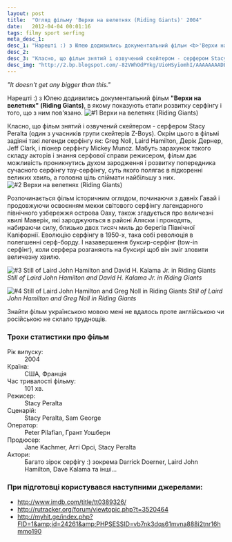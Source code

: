 ```yaml
---
layout: post
title:  "Огляд фільму 'Верхи на велетнях (Riding Giants)' 2004"
date:   2012-04-04 00:01:16
tags: filmy sport serfing
meta_desc_1:
desc_1: "Нарешті :) з Юлею додивились документальний фільм <b>'Верхи на велетнях' (Riding Giants)</b>, в якому йдеться про розвиток серфінгу і те що з ним пов'язано."
desc_2:
desc_3: "Класно, що фільм знятий і озвучений скейтером - серфером Stacy Peralta (один з учасників групи скейтерів Z-Boys). Окрім цього в фільмі задіяні такі легенди серфінгу як: Greg Noll, Laird Hamilton, Дерік Дернер, Jeff Clark, і піонер серфінгу Mickey Munoz. Мабуть зарахунок такого складу акторів і знання серфової справи режисером, фільм дає можливість проникнутись духом зародження і розвитку попередника сучасного серфінгу тау-серфінгу, суть якого полягає в підкоренні великих хвиль, а головна ціль спіймати найбільшу з них."
desc_img: "http://2.bp.blogspot.com/-82VWhOdPYkg/UioHSyiomhI/AAAAAAAADEc/NkVWLm59VCA/s1600/verhom_na_veletnjah_1.jpg"
---
```


<em>"It doesn't get any bigger than this."</em>

Нарешті :) з Юлею додивились документальний фільм <b>"Верхи на велетнях" (Riding Giants)</b>, в якому показують етапи розвитку серфінгу і того, що з ним пов'язано.
![#1 Верхи на велетнях (Riding Giants)](http://2.bp.blogspot.com/-82VWhOdPYkg/UioHSyiomhI/AAAAAAAADEc/NkVWLm59VCA/s940/verhom_na_veletnjah_1.jpg)

Класно, що фільм знятий і озвучений скейтером - серфером Stacy Peralta (один з учасників групи скейтерів Z-Boys). Окрім цього в фільмі задіяні такі легенди серфінгу як: Greg Noll, Laird Hamilton, Дерік Дернер, Jeff Clark, і піонер серфінгу Mickey Munoz. Мабуть зарахунок такого складу акторів і знання серфової справи режисером, фільм дає можливість проникнутись духом зародження і розвитку попередника сучасного серфінгу тау-серфінгу, суть якого полягає в підкоренні великих хвиль, а головна ціль спіймати найбільшу з них.
![#2 Верхи на велетнях (Riding Giants)](http://3.bp.blogspot.com/-utCFr2SGFEI/UioHtOEviWI/AAAAAAAADEk/ceELlhhaQnY/s940/verhom_na_veletnjah_3.jpg)

Розпочинається фільм історичним оглядом, починаючи з давніх Гавай і продовжуючи освоєнням мекки світового серфінгу лагендарного північного узбережжя острова Оаху, також згадується про величезні хвилі Маверік, які зароджуються в районі Аляски і проходять, набираючи силу, близько двох тисяч миль до берегів Північної Каліфорнії. Еволюцію серфінгу в 1950-х, така собі революція в полегшенні серф-борду. І назавершення буксир-серфінг (tow-in серфінг), коли серфера розганяють на буксирі щоб він зміг зловити величезну хвилю.

![#3 Still of Laird John Hamilton and David H. Kalama Jr. in Riding Giants](http://4.bp.blogspot.com/-AyFhtN62mOU/UioIDWbCl1I/AAAAAAAADEs/P_tFYPVnOKw/s940/verhom_na_veletnjah_4.jpg)
<em>Still of Laird John Hamilton and David H. Kalama Jr. in Riding Giants</em>

![#4 Still of Laird John Hamilton and Greg Noll in Riding Giants](http://1.bp.blogspot.com/-g3rVMPuKa9Y/UioI0a4vKBI/AAAAAAAADE0/RvDOVaYnO9s/s940/verhom_na_veletnjah_2.jpg)
<em>Still of Laird John Hamilton and Greg Noll in Riding Giants</em>

Знайти фільм українською мовою мені не вдалось проте англійською чи російською не склало труднощів.

### Трохи статистики про фільм

<dl>
<dt>Рік випуску:</dt>
<dd>2004</dd>
<dt>Країна:</dt>
<dd>США, Франція</dd>
<dt>Час тривалості фільму:</dt>
<dd>101 хв.</dd>
<dt>Режисер:</dt>
<dd>Stacy Peralta</dd>
<dt>Сценарій:</dt>
<dd>Stacy Peralta, Sam George</dd>
<dt>Оператор:</dt>
<dd>Peter Pilafian, Грант Уошберн</dd>
<dt>Продюсер:</dt>
<dd>Jane Kachmer, Аггі Орсі, Stacy Peralta</dd>
<dt>Актори:</dt>
<dd>Багато зірок серфігу :) зокрема Darrick Doerner, Laird John Hamilton, Dave Kalama та інші…</dd></dl>

### При підготовці користувався наступними джерелами:

* <a href="http://www.imdb.com/title/tt0389326/">http://www.imdb.com/title/tt0389326/</a>
* <a href="http://rutracker.org/forum/viewtopic.php?t=3520464">http://rutracker.org/forum/viewtopic.php?t=3520464</a>
* <a href="http://myhit.ge/index.php?FID=1&amp;id=24261&amp;PHPSESSID=vb7nk3dqs61mvna888i2tnr16hmmo190">http://myhit.ge/index.php?FID=1&amp;id=24261&amp;PHPSESSID=vb7nk3dqs61mvna888i2tnr16hmmo190</a>
